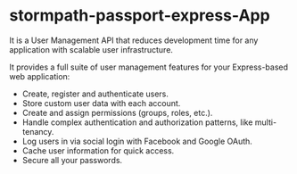 # stormpath-passport-express-App

It is a User Management API that reduces development time for any application with scalable user infrastructure. 

It provides a full suite of user management features for your Express-based web application:

* Create, register and authenticate users.
* Store custom user data with each account.
* Create and assign permissions (groups, roles, etc.).
* Handle complex authentication and authorization patterns, like multi-tenancy.
* Log users in via social login with Facebook and Google OAuth.
* Cache user information for quick access.
* Secure all your passwords.
